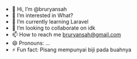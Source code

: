 - 👋 Hi, I’m @bruryansah
- 👀 I’m interested in What?
- 🌱 I’m currently learning Laravel
- 💞️ I’m looking to collaborate on idk
- 📫 How to reach me bruryansah@gmail.com
- 😄 Pronouns: ...
- ⚡ Fun fact: Pisang mempunyai biji pada buahnya

<!---
bruryansah/bruryansah is a ✨ special ✨ repository because its `README.md` (this file) appears on your GitHub profile.
You can click the Preview link to take a look at your changes.
--->
